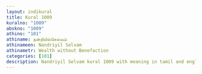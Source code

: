 ```yaml
---
layout: indikural
title: Kural 1009
kuralno: "1009"
abskno: "1009"
athino: "101"
athiname: நன்றியில்செல்வம்
athinameen: Nandriyil Selvam
athinametr: Wealth without Benefaction
categories: [101]
description: Nandriyil Selvam kural 1009 with meaning in tamil and english 
---
```


